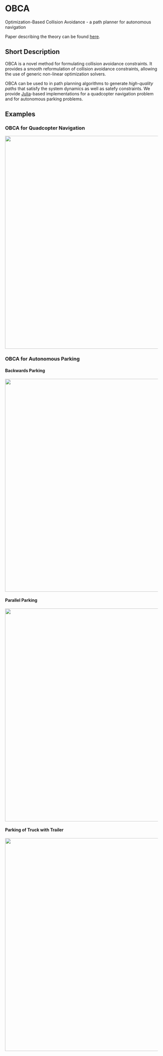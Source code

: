 # OBCA
Optimization-Based Collision Avoidance - a path planner for autonomous navigation

Paper describing the theory can be found [here](http://arxiv.org/abs/1711.03449).

## Short Description
OBCA is a novel method for formulating collision avoidance constraints. It provides a smooth reformulation of collision avoidance constraints, allowing the use of generic non-linear optimization solvers. 

OBCA can be used to in path planning algorithms to generate *high-quality paths* that satisfy the system dynamics as well as satefy constraints. We provide [Julia](https://julialang.org/)-based implementations for a quadcopter navigation problem and for autonomous parking problems.

## Examples


### OBCA for Quadcopter Navigation
<img src="https://github.com/XiaojingGeorgeZhang/OBCA/blob/master/images/TrajQuad_3D_Video.gif" width="700" />

### OBCA for Autonomous Parking 

#### Backwards Parking
<img src="https://github.com/XiaojingGeorgeZhang/OBCA/blob/master/images/TrajBack_ParkingVideo.gif" width="700" />

#### Parallel Parking
<img src="https://github.com/XiaojingGeorgeZhang/OBCA/blob/master/images/TrajPar_ParkingVideo.gif" width="700" />

#### Parking of Truck with Trailer
<img src="https://github.com/XiaojingGeorgeZhang/OBCA/blob/master/images/TrajTrailer_ParkingVideo.gif" width="700" />

